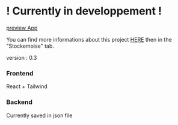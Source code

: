 # ! Currently in developpement !

[preview App](https://jblngithub.github.io/stockemoise/)

You can find more informations about this project [HERE](https://jblngithub.github.io/portfolio/) then in the "Stockemoise" tab.

version : 0.3

### Frontend

React + Tailwind

### Backend

Currently saved in json file